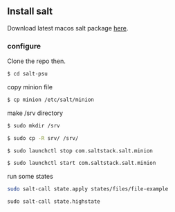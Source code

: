 ## Install salt

Download latest macos salt package [here](https://repo.saltstack.com/#osx).

### configure
Clone the repo then.
``` bash
$ cd salt-psu
```
copy minion file

``` bash
$ cp minion /etc/salt/minion
```

make /srv directory

``` bash
$ sudo mkdir /srv
```

``` bash
$ sudo cp -R srv/ /srv/
```

``` bash
$ sudo launchctl stop com.saltstack.salt.minion
```

``` bash
$ sudo launchctl start com.saltstack.salt.minion
```

run some states

``` bash
sudo salt-call state.apply states/files/file-example
```

``` run the highstate
sudo salt-call state.highstate
```

